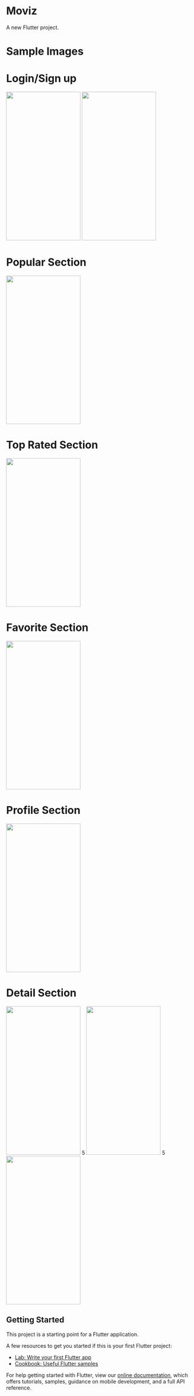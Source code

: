 # Moviz

A new Flutter project.

# Sample Images

# Login/Sign up

<p float="left">
  <img src=https://user-images.githubusercontent.com/71689717/232322753-429ba71e-2952-4480-84d7-83b8194478de.jpg width="200" height="400"/>
  <span> </span>
  <img src=https://user-images.githubusercontent.com/71689717/232322757-cf2db005-f087-487d-a064-063183cb0092.jpg width="200" height="400"/>
</p>

# Popular Section
<p float="left">
  <img src=https://user-images.githubusercontent.com/71689717/232322793-e60b9dba-5a9a-4a1c-8d6a-34a311e5cb6a.jpg width="200" height="400"/>
</p>

# Top Rated Section

<p float="left">
  <img src=https://user-images.githubusercontent.com/71689717/232322819-69e0d443-1aba-41ad-a62f-d288d4b1cecd.jpg width="200" height="400"/>
</p>

# Favorite Section

<p float="left">
  <img src=https://user-images.githubusercontent.com/71689717/232322855-e4cb0dd0-aa7c-46dd-a36d-be883a8d1ebd.jpg width="200" height="400"/>
</p>

# Profile Section
 
 <p float="left">
  <img src=https://user-images.githubusercontent.com/71689717/232322871-995b9a3d-63d6-43b9-bf89-5671e06b65b5.jpg width="200" height="400"/>
</p>

# Detail Section

<p float="left">
<img src=https://user-images.githubusercontent.com/71689717/232322902-4c6bd39d-f340-4330-8a1f-7d9bc4f84bc0.jpg width="200" height="400"/>
<span>5</span>
<img src=https://user-images.githubusercontent.com/71689717/232322915-338c057c-a1dc-4994-a7d5-873fed053b6d.jpg width="200" height="400"/>
<span>5</span>
<img src=https://user-images.githubusercontent.com/71689717/232322931-222f2e2c-0f7c-4679-a8e0-1ec9ad3406cd.jpg width="200" height="400"/>
</p>

## Getting Started

This project is a starting point for a Flutter application.

A few resources to get you started if this is your first Flutter project:

- [Lab: Write your first Flutter app](https://flutter.dev/docs/get-started/codelab)
- [Cookbook: Useful Flutter samples](https://flutter.dev/docs/cookbook)

For help getting started with Flutter, view our
[online documentation](https://flutter.dev/docs), which offers tutorials,
samples, guidance on mobile development, and a full API reference.
